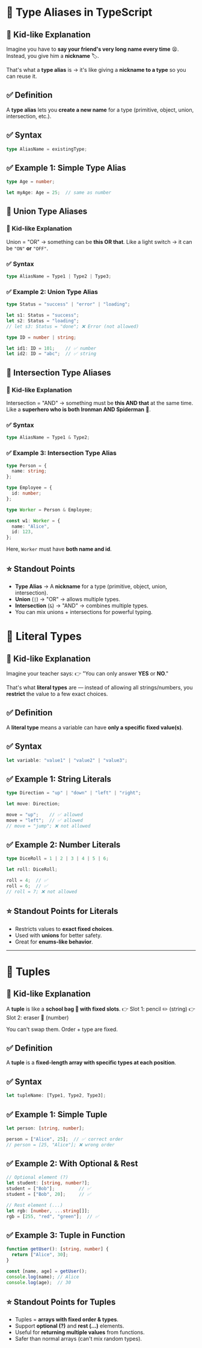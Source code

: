 # 📖 Type Aliases in TypeScript

## 🧒 Kid-like Explanation

Imagine you have to **say your friend's very long name every time** 😫. Instead, you give him a **nickname** 🏷️.

That's what a **type alias** is → it's like giving a **nickname to a type** so you can reuse it.

## ✅ Definition

A **type alias** lets you **create a new name** for a type (primitive, object, union, intersection, etc.).

## ✅ Syntax

```typescript
type AliasName = existingType;
```

## ✅ Example 1: Simple Type Alias

```typescript
type Age = number;

let myAge: Age = 25;  // same as number
```

## 📖 Union Type Aliases

### 🧒 Kid-like Explanation
Union = "OR" → something can be **this OR that**. Like a light switch → it can be `"ON"` **or** `"OFF"`.

### ✅ Syntax

```typescript
type AliasName = Type1 | Type2 | Type3;
```

### ✅ Example 2: Union Type Alias

```typescript
type Status = "success" | "error" | "loading";

let s1: Status = "success";  
let s2: Status = "loading";  
// let s3: Status = "done"; ❌ Error (not allowed)
```

```typescript
type ID = number | string;

let id1: ID = 101;    // ✅ number
let id2: ID = "abc";  // ✅ string
```

## 📖 Intersection Type Aliases

### 🧒 Kid-like Explanation
Intersection = "AND" → something must be **this AND that** at the same time. Like a **superhero who is both Ironman AND Spiderman** 🦸.

### ✅ Syntax

```typescript
type AliasName = Type1 & Type2;
```

### ✅ Example 3: Intersection Type Alias

```typescript
type Person = {
  name: string;
};

type Employee = {
  id: number;
};

type Worker = Person & Employee;

const w1: Worker = {
  name: "Alice",
  id: 123,
};
```

Here, `Worker` must have **both name and id**.

## ⭐ Standout Points

* **Type Alias** → A **nickname** for a type (primitive, object, union, intersection).
* **Union** (`|`) → "OR" → allows multiple types.
* **Intersection** (`&`) → "AND" → combines multiple types.
* You can mix unions + intersections for powerful typing.

# 📖 Literal Types

## 🧒 Kid-like Explanation

Imagine your teacher says: 👉 "You can only answer **YES** or **NO**."

That's what **literal types** are — instead of allowing all strings/numbers, you **restrict** the value to a few exact choices.

## ✅ Definition

A **literal type** means a variable can have **only a specific fixed value(s)**.

## ✅ Syntax

```typescript
let variable: "value1" | "value2" | "value3";
```

## ✅ Example 1: String Literals

```typescript
type Direction = "up" | "down" | "left" | "right";

let move: Direction;

move = "up";    // ✅ allowed
move = "left";  // ✅ allowed
// move = "jump"; ❌ not allowed
```

## ✅ Example 2: Number Literals

```typescript
type DiceRoll = 1 | 2 | 3 | 4 | 5 | 6;

let roll: DiceRoll;

roll = 4;  // ✅
roll = 6;  // ✅
// roll = 7; ❌ not allowed
```

## ⭐ Standout Points for Literals

* Restricts values to **exact fixed choices**.
* Used with **unions** for better safety.
* Great for **enums-like behavior**.

---

# 📖 Tuples

## 🧒 Kid-like Explanation

A **tuple** is like a **school bag 🎒 with fixed slots**.
👉 Slot 1: pencil ✏️ (string)
👉 Slot 2: eraser 🧽 (number)

You can't swap them. Order + type are fixed.

## ✅ Definition

A **tuple** is a **fixed-length array with specific types at each position**.

## ✅ Syntax

```typescript
let tupleName: [Type1, Type2, Type3];
```

## ✅ Example 1: Simple Tuple

```typescript
let person: [string, number];

person = ["Alice", 25];  // ✅ correct order
// person = [25, "Alice"]; ❌ wrong order
```

## ✅ Example 2: With Optional & Rest

```typescript
// Optional element (?)
let student: [string, number?];
student = ["Bob"];         // ✅
student = ["Bob", 20];     // ✅

// Rest element (...)
let rgb: [number, ...string[]];
rgb = [255, "red", "green"];  // ✅
```

## ✅ Example 3: Tuple in Function

```typescript
function getUser(): [string, number] {
  return ["Alice", 30];
}

const [name, age] = getUser();
console.log(name); // Alice
console.log(age);  // 30
```

## ⭐ Standout Points for Tuples

* Tuples = **arrays with fixed order & types**.
* Support **optional (?)** and **rest (...)** elements.
* Useful for **returning multiple values** from functions.
* Safer than normal arrays (can't mix random types).
